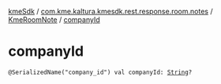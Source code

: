[kmeSdk](../../index.md) / [com.kme.kaltura.kmesdk.rest.response.room.notes](../index.md) / [KmeRoomNote](index.md) / [companyId](./company-id.md)

# companyId

`@SerializedName("company_id") val companyId: `[`String`](https://kotlinlang.org/api/latest/jvm/stdlib/kotlin/-string/index.html)`?`